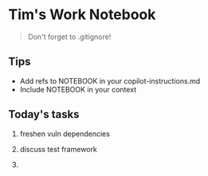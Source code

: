 # Tim's Work Notebook

> Don't forget to .gitignore!

## Tips

- Add refs to NOTEBOOK in your copilot-instructions.md
- Include NOTEBOOK in your context


## Today's tasks

1. freshen vuln dependencies

2. discuss test framework

3. 